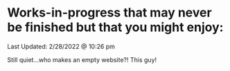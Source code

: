 # Works-in-progress that may never be finished but that you might enjoy:
Last Updated: 2/28/2022 @ 10:26 pm

Still quiet...who makes an empty website?! This guy!
